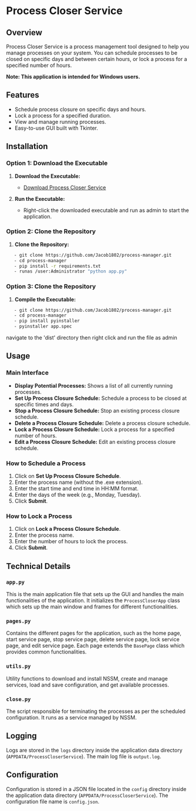 # Process Closer Service

## Overview
Process Closer Service is a process management tool designed to help you manage processes on your system. You can schedule processes to be closed on specific days and between certain hours, or lock a process for a specified number of hours.

**Note: This application is intended for Windows users.**

## Features
- Schedule process closure on specific days and hours.
- Lock a process for a specified duration.
- View and manage running processes.
- Easy-to-use GUI built with Tkinter.

## Installation
### Option 1: Download the Executable
1. **Download the Executable:**
   - [Download Process Closer Service](https://github.com/Jacob1802/process-manager/releases/download/v1.0/ProcessCloserService.exe)

2. **Run the Executable:**
   - Right-click the downloaded executable and run as admin to start the application.

### Option 2: Clone the Repository
1. **Clone the Repository:**
```bash
   - git clone https://github.com/Jacob1802/process-manager.git
   - cd process-manager
   - pip install -r requirements.txt
   - runas /user:Administrator "python app.py"
```

### Option 3: Clone the Repository
1. **Compile the Executable:**
```bash
   - git clone https://github.com/Jacob1802/process-manager.git
   - cd process-manager
   - pip install pyinstaller
   - pyinstaller app.spec
```
navigate to the 'dist' directory then right click and run the file as admin

## Usage
### Main Interface
- **Display Potential Processes:** Shows a list of all currently running processes.
- **Set Up Process Closure Schedule:** Schedule a process to be closed at specific times and days.
- **Stop a Process Closure Schedule:** Stop an existing process closure schedule.
- **Delete a Process Closure Schedule:** Delete a process closure schedule.
- **Lock a Process Closure Schedule:** Lock a process for a specified number of hours.
- **Edit a Process Closure Schedule:** Edit an existing process closure schedule.

### How to Schedule a Process
1. Click on **Set Up Process Closure Schedule**.
2. Enter the process name (without the .exe extension).
3. Enter the start time and end time in HH:MM format.
4. Enter the days of the week (e.g., Monday, Tuesday).
5. Click **Submit**.

### How to Lock a Process
1. Click on **Lock a Process Closure Schedule**.
2. Enter the process name.
3. Enter the number of hours to lock the process.
4. Click **Submit**.


## Technical Details
### `app.py`
This is the main application file that sets up the GUI and handles the main functionalities of the application. It initializes the `ProcessCloserApp` class which sets up the main window and frames for different functionalities.

### `pages.py`
Contains the different pages for the application, such as the home page, start service page, stop service page, delete service page, lock service page, and edit service page. Each page extends the `BasePage` class which provides common functionalities.

### `utils.py`
Utility functions to download and install NSSM, create and manage services, load and save configuration, and get available processes.

### `close.py`
The script responsible for terminating the processes as per the scheduled configuration. It runs as a service managed by NSSM.

## Logging
Logs are stored in the `logs` directory inside the application data directory (`APPDATA/ProcessCloserService`). The main log file is `output.log`.

## Configuration
Configuration is stored in a JSON file located in the `config` directory inside the application data directory (`APPDATA/ProcessCloserService`). The configuration file name is `config.json`.
